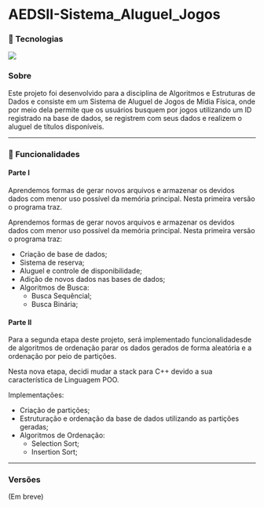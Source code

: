 # AEDSII-Sistema_Aluguel_Jogos

### 🔧 Tecnologias

<img src="https://img.shields.io/badge/C-00599C?style=for-the-badge&logo=c&logoColor=white">

### Sobre
Este projeto foi desenvolvido para a disciplina de Algoritmos e Estruturas de Dados e consiste em um Sistema de Aluguel de Jogos de Mídia Física, onde por meio dela permite que os usuários busquem por jogos utilizando um ID registrado na base de dados, se registrem com seus dados e realizem o aluguel de títulos disponíveis.

---

### 📌 Funcionalidades

#### Parte I

Aprendemos formas de gerar novos arquivos e armazenar os devidos dados com menor uso possível da memória principal. Nesta primeira versão o programa traz.

Aprendemos formas de gerar novos arquivos e armazenar os devidos dados com menor uso possível da memória principal. Nesta primeira versão o programa traz:

- Criação de base de dados;
- Sistema de reserva;
- Aluguel e controle de disponibilidade;
- Adição de novos dados nas bases de dados;
- Algoritmos de Busca:
  - Busca Sequêncial;
  - Busca Binária;


#### Parte II

Para a segunda etapa deste projeto, será implementado funcionalidadesde de algoritmos de ordenação parar os dados gerados de forma aleatória e a ordenação
por peio de partições.

Nesta nova etapa, decidi mudar a stack para C++ devido a sua característica de Linguagem POO.

Implementações:

- Criação de partições;
- Estruturação e ordenação da base de dados utilizando as partições geradas;
- Algoritmos de Ordenação:
  - Selection Sort;
  - Insertion Sort;

---

### Versões

(Em breve)
